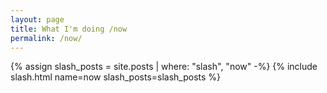 ```yaml
---
layout: page
title: What I'm doing /now
permalink: /now/
---
```


{% assign slash_posts = site.posts | where: "slash", "now" -%}
{% include slash.html name=now slash_posts=slash_posts %}